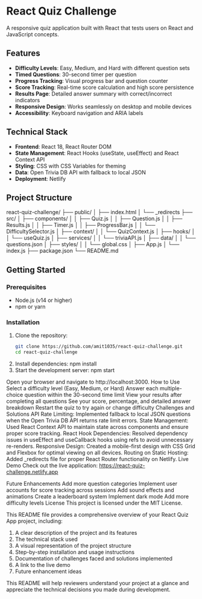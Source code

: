 # React Quiz Challenge

A responsive quiz application built with React that tests users on React and JavaScript concepts.

## Features

- **Difficulty Levels**: Easy, Medium, and Hard with different question sets
- **Timed Questions**: 30-second timer per question
- **Progress Tracking**: Visual progress bar and question counter
- **Score Tracking**: Real-time score calculation and high score persistence
- **Results Page**: Detailed answer summary with correct/incorrect indicators
- **Responsive Design**: Works seamlessly on desktop and mobile devices
- **Accessibility**: Keyboard navigation and ARIA labels

## Technical Stack

- **Frontend**: React 18, React Router DOM
- **State Management**: React Hooks (useState, useEffect) and React Context API
- **Styling**: CSS with CSS Variables for theming
- **Data**: Open Trivia DB API with fallback to local JSON
- **Deployment**: Netlify

## Project Structure
react-quiz-challenge/
├── public/
│ ├── index.html
│ └── _redirects
├── src/
│ ├── components/
│ │ ├── Quiz.js
│ │ ├── Question.js
│ │ ├── Results.js
│ │ ├── Timer.js
│ │ ├── ProgressBar.js
│ │ └── DifficultySelector.js
│ ├── context/
│ │ └── QuizContext.js
│ ├── hooks/
│ │ └── useQuiz.js
│ ├── services/
│ │ └── triviaAPI.js
│ ├── data/
│ │ └── questions.json
│ ├── styles/
│ │ └── global.css
│ ├── App.js
│ └── index.js
├── package.json
└── README.md

## Getting Started

### Prerequisites

- Node.js (v14 or higher)
- npm or yarn

### Installation

1. Clone the repository:
   ```bash
   git clone https://github.com/amit1035/react-quiz-challenge.git
   cd react-quiz-challenge
2. Install dependencies: npm install
3. Start the development server: npm start

Open your browser and navigate to http://localhost:3000.
How to Use
Select a difficulty level (Easy, Medium, or Hard)
Answer each multiple-choice question within the 30-second time limit
View your results after completing all questions
See your score, percentage, and detailed answer breakdown
Restart the quiz to try again or change difficulty
Challenges and Solutions
API Rate Limiting: Implemented fallback to local JSON questions when the Open Trivia DB API returns rate limit errors.
State Management: Used React Context API to maintain state across components and ensure proper score tracking.
React Hook Dependencies: Resolved dependency issues in useEffect and useCallback hooks using refs to avoid unnecessary re-renders.
Responsive Design: Created a mobile-first design with CSS Grid and Flexbox for optimal viewing on all devices.
Routing on Static Hosting: Added _redirects file for proper React Router functionality on Netlify.
Live Demo
Check out the live application: https://react-quiz-challenge.netlify.app

Future Enhancements
Add more question categories
Implement user accounts for score tracking across sessions
Add sound effects and animations
Create a leaderboard system
Implement dark mode
Add more difficulty levels
License
This project is licensed under the MIT License.


This README file provides a comprehensive overview of your React Quiz App project, including:

1. A clear description of the project and its features
2. The technical stack used
3. A visual representation of the project structure
4. Step-by-step installation and usage instructions
5. Documentation of challenges faced and solutions implemented
6. A link to the live demo
7. Future enhancement ideas

This README will help reviewers understand your project at a glance and appreciate the technical decisions you made during development.

